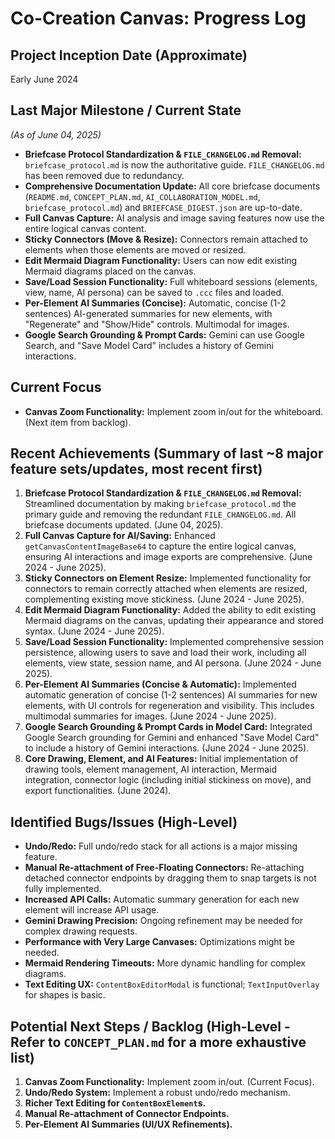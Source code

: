 # Co-Creation Canvas: Progress Log

## Project Inception Date (Approximate)
Early June 2024

## Last Major Milestone / Current State
*(As of June 04, 2025)*
-   **Briefcase Protocol Standardization & `FILE_CHANGELOG.md` Removal:** `briefcase_protocol.md` is now the authoritative guide. `FILE_CHANGELOG.md` has been removed due to redundancy.
-   **Comprehensive Documentation Update:** All core briefcase documents (`README.md`, `CONCEPT_PLAN.md`, `AI_COLLABORATION_MODEL.md`, `briefcase_protocol.md`) and `BRIEFCASE_DIGEST.json` are up-to-date.
-   **Full Canvas Capture:** AI analysis and image saving features now use the entire logical canvas content.
-   **Sticky Connectors (Move & Resize):** Connectors remain attached to elements when those elements are moved or resized.
-   **Edit Mermaid Diagram Functionality:** Users can now edit existing Mermaid diagrams placed on the canvas.
-   **Save/Load Session Functionality:** Full whiteboard sessions (elements, view, name, AI persona) can be saved to `.ccc` files and loaded.
-   **Per-Element AI Summaries (Concise):** Automatic, concise (1-2 sentences) AI-generated summaries for new elements, with "Regenerate" and "Show/Hide" controls. Multimodal for images.
-   **Google Search Grounding & Prompt Cards:** Gemini can use Google Search, and "Save Model Card" includes a history of Gemini interactions.

## Current Focus
-   **Canvas Zoom Functionality:** Implement zoom in/out for the whiteboard. (Next item from backlog).

## Recent Achievements (Summary of last ~8 major feature sets/updates, most recent first)
1.  **Briefcase Protocol Standardization & `FILE_CHANGELOG.md` Removal:** Streamlined documentation by making `briefcase_protocol.md` the primary guide and removing the redundant `FILE_CHANGELOG.md`. All briefcase documents updated. (June 04, 2025).
2.  **Full Canvas Capture for AI/Saving:** Enhanced `getCanvasContentImageBase64` to capture the entire logical canvas, ensuring AI interactions and image exports are comprehensive. (June 2024 - June 2025).
3.  **Sticky Connectors on Element Resize:** Implemented functionality for connectors to remain correctly attached when elements are resized, complementing existing move stickiness. (June 2024 - June 2025).
4.  **Edit Mermaid Diagram Functionality:** Added the ability to edit existing Mermaid diagrams on the canvas, updating their appearance and stored syntax. (June 2024 - June 2025).
5.  **Save/Load Session Functionality:** Implemented comprehensive session persistence, allowing users to save and load their work, including all elements, view state, session name, and AI persona. (June 2024 - June 2025).
6.  **Per-Element AI Summaries (Concise & Automatic):** Implemented automatic generation of concise (1-2 sentences) AI summaries for new elements, with UI controls for regeneration and visibility. This includes multimodal summaries for images. (June 2024 - June 2025).
7.  **Google Search Grounding & Prompt Cards in Model Card:** Integrated Google Search grounding for Gemini and enhanced "Save Model Card" to include a history of Gemini interactions. (June 2024 - June 2025).
8.  **Core Drawing, Element, and AI Features:** Initial implementation of drawing tools, element management, AI interaction, Mermaid integration, connector logic (including initial stickiness on move), and export functionalities. (June 2024).


## Identified Bugs/Issues (High-Level)
-   **Undo/Redo:** Full undo/redo stack for all actions is a major missing feature.
-   **Manual Re-attachment of Free-Floating Connectors:** Re-attaching detached connector endpoints by dragging them to snap targets is not fully implemented.
-   **Increased API Calls:** Automatic summary generation for each new element will increase API usage.
-   **Gemini Drawing Precision:** Ongoing refinement may be needed for complex drawing requests.
-   **Performance with Very Large Canvases:** Optimizations might be needed.
-   **Mermaid Rendering Timeouts:** More dynamic handling for complex diagrams.
-   **Text Editing UX:** `ContentBoxEditorModal` is functional; `TextInputOverlay` for shapes is basic.

## Potential Next Steps / Backlog (High-Level - Refer to `CONCEPT_PLAN.md` for a more exhaustive list)
1.  **Canvas Zoom Functionality:** Implement zoom in/out. (Current Focus).
2.  **Undo/Redo System:** Implement a robust undo/redo mechanism.
3.  **Richer Text Editing for `ContentBoxElement`s.**
4.  **Manual Re-attachment of Connector Endpoints.**
5.  **Per-Element AI Summaries (UI/UX Refinements).**